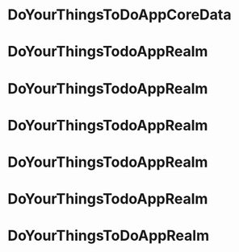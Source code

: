 # DoYourThingsToDoAppCoreData
# DoYourThingsTodoAppRealm
# DoYourThingsTodoAppRealm
# DoYourThingsTodoAppRealm
# DoYourThingsTodoAppRealm
# DoYourThingsTodoAppRealm
# DoYourThingsToDoAppRealm
